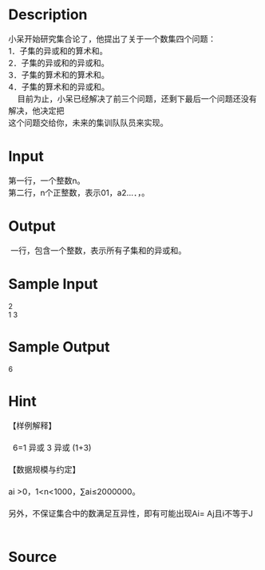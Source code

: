 
# Description

<div class="content"><p><span style="font-size: medium">小呆开始研究集合论了，他提出了关于一个数集四个问题：<br/>
1．子集的异或和的算术和。<br/>
2．子集的异或和的异或和。<br/>
3．子集的算术和的算术和。<br/>
4．子集的算术和的异或和。<br/>
    目前为止，小呆已经解决了前三个问题，还剩下最后一个问题还没有解决，他决定把<br/>
这个问题交给你，未来的集训队队员来实现。</span></p></div>

# Input

<div class="content"><p><span style="font-size: medium">第一行，一个整数n。<br/>
第二行，n个正整数，表示01，a2…．，。</span></p></div>

# Output

<div class="content"><p><span style="font-size: medium"> 一行，包含一个整数，表示所有子集和的异或和。</span></p></div>

# Sample Input

<div class="content"><span class="sampledata">2<br/>
1 3<br/>
</span></div>

# Sample Output

<div class="content"><span class="sampledata">6<br/>
</span></div>

# Hint

<div class="content"><p></p><p><span style="font-size: medium">【样例解释】<br/><br/>
  6=1 异或 3 异或 (1+3)<br/><br/>
【数据规模与约定】<br/><br/>
ai &gt;0，1&lt;n&lt;1000，∑ai≤2000000。<br/><br/>
另外，不保证集合中的数满足互异性，即有可能出现Ai= Aj且i不等于J<br/><br/>
</span></p><p></p></div>

# Source

<div class="content"><p><a href="problemset.php?search="></a></p></div>

